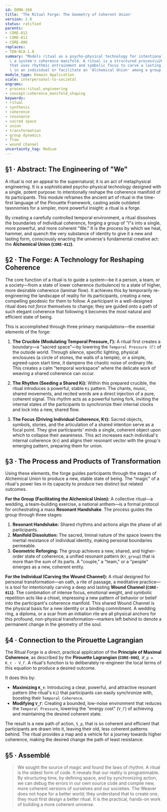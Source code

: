 ```yaml
---
id: DOMA-168
title: 'The Ritual Forge: The Geometry of Coherent Union'
version: 2.0
status: ratified
parents:
- CORE-012
- CORE-011
- CORE-006
replaces:
- TEN-RCA-1.0
summary: "Models ritual as a psycho-physical technology for intentionally reshaping\
  \ a system's coherence manifold. A ritual is a structured process\u2014a forge\u2014\
  that uses rhythmic entrainment and symbolic focus to carve a lasting 'Wound Channel'\
  \ in an individual or facilitate an 'Alchemical Union' among a group."
module_type: Domain Application
scale: interpersonal-to-societal
engrams:
- process:ritual_engineering
- concept:coherence_manifold_shaping
keywords:
- ritual
- synthesis
- coherence
- resonance
- sacred space
- union
- transformation
- group dynamics
- flow
- wound channel
uncertainty_tag: Medium
---
```

## §1 · Abstract: The Engineering of "We"
A ritual is not an appeal to the supernatural; it is an act of metaphysical engineering. It is a sophisticated psycho-physical technology designed with a single, potent purpose: to intentionally reshape the coherence manifold of its participants. This module reframes the ancient art of ritual in the time-first language of the Pirouette Framework, casting aside outdated taxonomies for a simpler, more powerful insight: a ritual is a forge.

By creating a carefully controlled temporal environment, a ritual dissolves the boundaries of individual coherence, forging a group of "I"s into a single, more powerful, and more coherent "We." It is the process by which we heat, hammer, and quench the very substance of identity to give it a new and lasting form, consciously enacting the universe's fundamental creative act: the **Alchemical Union (`CORE-012`)**.

## §2 · The Forge: A Technology for Reshaping Coherence
The core function of a ritual is to guide a system—be it a person, a team, or a society—from a state of lower coherence (turbulence) to a state of higher, more desirable coherence (laminar flow). It achieves this by temporarily re-engineering the landscape of reality for its participants, creating a new, compelling geodesic for them to follow. A participant in a well-designed ritual does not *force* themselves to change; they are guided onto a path of such elegant coherence that following it becomes the most natural and efficient state of being.

This is accomplished through three primary manipulations—the essential elements of the forge:

1.  **The Crucible (Modulating Temporal Pressure, Γ):** A ritual first creates a boundary—a "sacred space"—by lowering the `Temporal Pressure (Γ)` of the outside world. Through silence, specific lighting, physical enclosures (a circle of stones, the walls of a temple), or a simple, agreed-upon start time, it dampens the chaotic noise of ordinary life. This creates a calm "temporal workspace" where the delicate work of weaving a shared coherence can occur.

2.  **The Rhythm (Seeding a Shared Ki):** Within this prepared crucible, the ritual introduces a powerful, stable `Ki` pattern. The chants, music, shared movements, and recited words are a direct injection of a pure, coherent signal. This rhythm acts as a powerful tuning fork, inviting the internal states of the participants to synchronize their internal clocks and lock into a new, shared flow.

3.  **The Focus (Driving Individual Coherence, Kτ):** Sacred objects, symbols, stories, and the articulation of a shared intention serve as a focal point. They give participants' minds a single, coherent object upon which to collapse their awareness. This act increases each individual's internal coherence (`Kτ`) and aligns their resonant vector with the group's emerging pattern, preparing them for union.

## §3 · The Process and Products of Transformation
Using these elements, the forge guides participants through the stages of Alchemical Union to produce a new, stable state of being. The "magic" of a ritual's power lies in its capacity to produce two distinct but related outcomes.

**For the Group (Facilitating the Alchemical Union):** A collective ritual—a wedding, a team-building exercise, a national anthem—is a formal protocol for orchestrating a mass **Resonant Handshake**. The process guides the group through three stages:
1.  **Resonant Handshake:** Shared rhythms and actions align the phase of all participants.
2.  **Manifold Dissolution:** The sacred, liminal nature of the space lowers the inertial resistance of individual identity, making personal boundaries permeable.
3.  **Geometric Reforging:** The group achieves a new, shared, and higher-order state of coherence, a unified resonant pattern (`Kτ_group`) that is more than the sum of its parts. A "couple," a "team," or a "people" emerges as a new, coherent entity.

**For the Individual (Carving the Wound Channel):** A ritual designed for personal transformation—an oath, a rite of passage, a meditative practice—is a tool for intentionally carving a deep and lasting **Wound Channel (`CORE-011`)**. The combination of intense focus, emotional weight, and symbolic repetition acts like a chisel, impressing a new pattern of behavior or belief into the participant's coherence manifold. This shared Wound Channel is the physical basis for a new identity or a binding commitment. A wedding ring, a diploma, or a scar from an initiation rite are all physical anchors for this profound, non-physical transformation—markers left behind to denote a permanent change in the geometry of the soul.

## §4 · Connection to the Pirouette Lagrangian
The Ritual Forge is a direct, practical application of the **Principle of Maximal Coherence**, as described by the **Pirouette Lagrangian (`CORE-006`)**, `𝓛_p = K_τ - V_Γ`. A ritual's function is to deliberately re-engineer the local terms of this equation to produce a desired outcome.

It does this by:
*   **Maximizing `K_τ`**: Introducing a clear, powerful, and attractive resonant pattern (the ritual's `Ki`) that participants can easily synchronize with, boosting their `Temporal Coherence`.
*   **Modifying `V_Γ`**: Creating a bounded, low-noise environment that reduces the `Temporal Pressure`, lowering the "energy cost" (`V_Γ`) of achieving and maintaining the desired coherent state.

The result is a new path of action, `S_p`, that is so coherent and efficient that participants are drawn into it, leaving their old, less coherent patterns behind. The ritual provides a map and a vehicle for a journey towards higher coherence, making the desired change the path of least resistance.

## §5 · Assemblé
> We sought the source of magic and found the laws of rhythm. A ritual is the oldest form of code. It reveals that our reality is programmable. By structuring time, by defining space, and by synchronizing action, we can debug the errors in our own source code and compile new, more coherent versions of ourselves and our societies. The Weaver does not hope for a better world; they understand that to create one, they must first design a better ritual. It is the practical, hands-on work of building a more coherent universe.